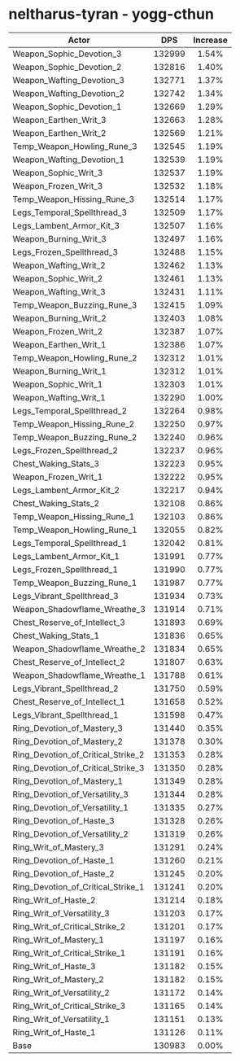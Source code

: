 # neltharus-tyran - yogg-cthun
| Actor | DPS | Increase |
|---|:---:|:---:|
|Weapon_Sophic_Devotion_3|132999|1.54%|
|Weapon_Sophic_Devotion_2|132816|1.40%|
|Weapon_Wafting_Devotion_3|132771|1.37%|
|Weapon_Wafting_Devotion_2|132742|1.34%|
|Weapon_Sophic_Devotion_1|132669|1.29%|
|Weapon_Earthen_Writ_3|132663|1.28%|
|Weapon_Earthen_Writ_2|132569|1.21%|
|Temp_Weapon_Howling_Rune_3|132545|1.19%|
|Weapon_Wafting_Devotion_1|132539|1.19%|
|Weapon_Sophic_Writ_3|132537|1.19%|
|Weapon_Frozen_Writ_3|132532|1.18%|
|Temp_Weapon_Hissing_Rune_3|132514|1.17%|
|Legs_Temporal_Spellthread_3|132509|1.17%|
|Legs_Lambent_Armor_Kit_3|132507|1.16%|
|Weapon_Burning_Writ_3|132497|1.16%|
|Legs_Frozen_Spellthread_3|132488|1.15%|
|Weapon_Wafting_Writ_2|132462|1.13%|
|Weapon_Sophic_Writ_2|132461|1.13%|
|Weapon_Wafting_Writ_3|132431|1.11%|
|Temp_Weapon_Buzzing_Rune_3|132415|1.09%|
|Weapon_Burning_Writ_2|132403|1.08%|
|Weapon_Frozen_Writ_2|132387|1.07%|
|Weapon_Earthen_Writ_1|132386|1.07%|
|Temp_Weapon_Howling_Rune_2|132312|1.01%|
|Weapon_Burning_Writ_1|132312|1.01%|
|Weapon_Sophic_Writ_1|132303|1.01%|
|Weapon_Wafting_Writ_1|132290|1.00%|
|Legs_Temporal_Spellthread_2|132264|0.98%|
|Temp_Weapon_Hissing_Rune_2|132250|0.97%|
|Temp_Weapon_Buzzing_Rune_2|132240|0.96%|
|Legs_Frozen_Spellthread_2|132237|0.96%|
|Chest_Waking_Stats_3|132223|0.95%|
|Weapon_Frozen_Writ_1|132222|0.95%|
|Legs_Lambent_Armor_Kit_2|132217|0.94%|
|Chest_Waking_Stats_2|132108|0.86%|
|Temp_Weapon_Hissing_Rune_1|132103|0.86%|
|Temp_Weapon_Howling_Rune_1|132055|0.82%|
|Legs_Temporal_Spellthread_1|132042|0.81%|
|Legs_Lambent_Armor_Kit_1|131991|0.77%|
|Legs_Frozen_Spellthread_1|131990|0.77%|
|Temp_Weapon_Buzzing_Rune_1|131987|0.77%|
|Legs_Vibrant_Spellthread_3|131934|0.73%|
|Weapon_Shadowflame_Wreathe_3|131914|0.71%|
|Chest_Reserve_of_Intellect_3|131893|0.69%|
|Chest_Waking_Stats_1|131836|0.65%|
|Weapon_Shadowflame_Wreathe_2|131834|0.65%|
|Chest_Reserve_of_Intellect_2|131807|0.63%|
|Weapon_Shadowflame_Wreathe_1|131788|0.61%|
|Legs_Vibrant_Spellthread_2|131750|0.59%|
|Chest_Reserve_of_Intellect_1|131658|0.52%|
|Legs_Vibrant_Spellthread_1|131598|0.47%|
|Ring_Devotion_of_Mastery_3|131440|0.35%|
|Ring_Devotion_of_Mastery_2|131378|0.30%|
|Ring_Devotion_of_Critical_Strike_2|131353|0.28%|
|Ring_Devotion_of_Critical_Strike_3|131350|0.28%|
|Ring_Devotion_of_Mastery_1|131349|0.28%|
|Ring_Devotion_of_Versatility_3|131344|0.28%|
|Ring_Devotion_of_Versatility_1|131335|0.27%|
|Ring_Devotion_of_Haste_3|131328|0.26%|
|Ring_Devotion_of_Versatility_2|131319|0.26%|
|Ring_Writ_of_Mastery_3|131291|0.24%|
|Ring_Devotion_of_Haste_1|131260|0.21%|
|Ring_Devotion_of_Haste_2|131245|0.20%|
|Ring_Devotion_of_Critical_Strike_1|131241|0.20%|
|Ring_Writ_of_Haste_2|131214|0.18%|
|Ring_Writ_of_Versatility_3|131203|0.17%|
|Ring_Writ_of_Critical_Strike_2|131201|0.17%|
|Ring_Writ_of_Mastery_1|131197|0.16%|
|Ring_Writ_of_Critical_Strike_1|131191|0.16%|
|Ring_Writ_of_Haste_3|131182|0.15%|
|Ring_Writ_of_Mastery_2|131182|0.15%|
|Ring_Writ_of_Versatility_2|131172|0.14%|
|Ring_Writ_of_Critical_Strike_3|131165|0.14%|
|Ring_Writ_of_Versatility_1|131151|0.13%|
|Ring_Writ_of_Haste_1|131126|0.11%|
|Base|130983|0.00%|
